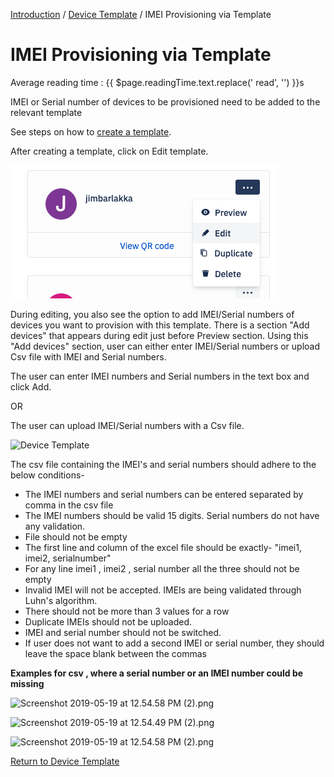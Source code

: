 [Introduction](../../index.md) / [Device Template](../index.md) / IMEI Provisioning via Template

# IMEI Provisioning via Template
<div class="avg-reading-time" style="margin-top: 0rem;">Average reading time : {{ $page.readingTime.text.replace(' read', '') }}s</div>

IMEI or Serial number of devices to be provisioned need to be added to the relevant template

See steps on how to [create a template](../index.md).

After creating a template, click on Edit template. 

![here](../../images/temp_2.png)

During editing, you also see the option to add IMEI/Serial numbers of devices you want to provision with this template. There is a section "Add devices" that appears during edit just before Preview section. Using this "Add devices" section, user can either enter IMEI/Serial numbers or upload Csv file with IMEI and Serial numbers.

The user can enter IMEI numbers and Serial numbers in the text box and click Add.

OR

The user can upload IMEI/Serial numbers with a Csv file.

![Device Template](https://documentation-media.s3.amazonaws.com/images/20.width-800.png?AWSAccessKeyId=AKIAJHOTEM5S4GAN2SGA)

The csv file containing the IMEI's and serial numbers should adhere to the below conditions-

*   The IMEI numbers and serial numbers can be entered separated by comma in the csv file
*   The IMEI numbers should be valid 15 digits. Serial numbers do not have any validation.
*   File should not be empty
*   The first line and column of the excel file should be exactly- "imei1, imei2, serialnumber"
*   For any line imei1 , imei2 , serial number all the three should not be empty
*   Invalid IMEI will not be accepted. IMEIs are being validated through Luhn's algorithm.
*   There should not be more than 3 values for a row
*   Duplicate IMEIs should not be uploaded.
*   IMEI and serial number should not be switched.
*   If user does not want to add a second IMEI or serial number, they should leave the space blank between the commas

**Examples for csv , where a serial number or an IMEI number could be missing**

![Screenshot 2019-05-19 at 12.54.58 PM (2).png](https://documentation-media.s3.amazonaws.com/images/Screenshot_2019-05-19_at_12.54.58_PM_2.width-500.png?AWSAccessKeyId=AKIAJHOTEM5S4GAN2SGA)

![Screenshot 2019-05-19 at 12.54.49 PM (2).png](https://documentation-media.s3.amazonaws.com/images/Screenshot_2019-05-19_at_12.54.49_PM_2.width-500.png?AWSAccessKeyId=AKIAJHOTEM5S4GAN2SGA)

![Screenshot 2019-05-19 at 12.54.58 PM (2).png](https://documentation-media.s3.amazonaws.com/images/Screenshot_2019-05-19_at_12.54.58_PM_2.width-500.png?AWSAccessKeyId=AKIAJHOTEM5S4GAN2SGA)

[Return to Device Template](../index.md)
